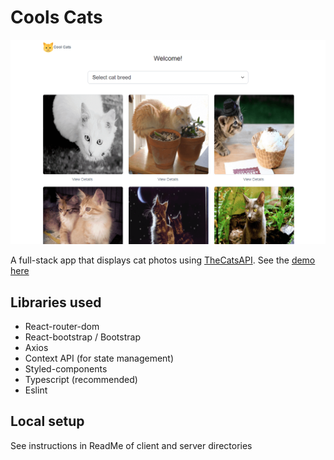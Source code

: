 # Cools Cats

![Design preview for Bookfindr](./client/src/assets/preview.png)

A full-stack app that displays cat photos using [TheCatsAPI](https://docs.thecatapi.com/).
See the [demo here](https://cool-cats-2023.netlify.app/)

## Libraries used

- React-router-dom
- React-bootstrap / Bootstrap
- Axios
- Context API (for state management)
- Styled-components
- Typescript (recommended)
- Eslint

## Local setup

See instructions in ReadMe of client and server directories
